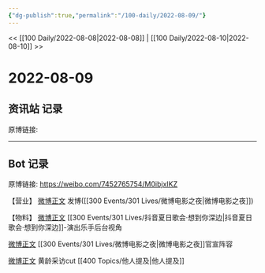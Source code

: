 ```yaml
---
{"dg-publish":true,"permalink":"/100-daily/2022-08-09/"}
---
```



<< [[100 Daily/2022-08-08\|2022-08-08]] | [[100 Daily/2022-08-10\|2022-08-10]] >>

# 2022-08-09

## 资讯站 记录

原博链接:

---
## Bot 记录

原博链接: https://weibo.com/7452765754/M0ibjxIKZ

【营业】
[微博正文](https://weibo.com/detail/4800557091130263) 发博([[300 Events/301 Lives/微博电影之夜\|微博电影之夜]])

【物料】
[微博正文](https://weibo.com/detail/4800341785448714) [[300 Events/301 Lives/抖音夏日歌会·想到你深边\|抖音夏日歌会·想到你深边]]-演出乐手后台视角

[微博正文](https://weibo.com/detail/4800569418452202) [[300 Events/301 Lives/微博电影之夜\|微博电影之夜]]官宣阵容

[微博正文](https://weibo.com/detail/4800337985146480) 黄龄采访cut [[400 Topics/他人提及\|他人提及]]
